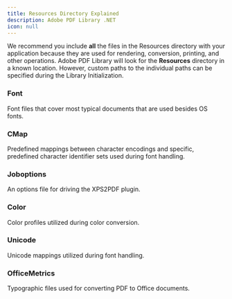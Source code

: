 ```yaml
---
title: Resources Directory Explained
description: Adobe PDF Library .NET
icon: null
---
```


We recommend you include **all** the files in the Resources directory with your application because they are used for rendering, conversion, printing, and other operations. Adobe PDF Library will look for the **Resources** directory in a known location. However, custom paths to the individual paths can be specified during the Library Initialization.   

### **Font** 

Font files that cover most typical documents that are used besides OS fonts.   

### **CMap** 

Predefined mappings between character encodings and specific, predefined character identifier sets used during font handling.   

### **Joboptions** 

An options file for driving the XPS2PDF plugin.   

### **Color** 

Color profiles utilized during color conversion.   

### **Unicode** 

Unicode mappings utilized during font handling.   

### **OfficeMetrics** 

Typographic files used for converting PDF to Office documents.
